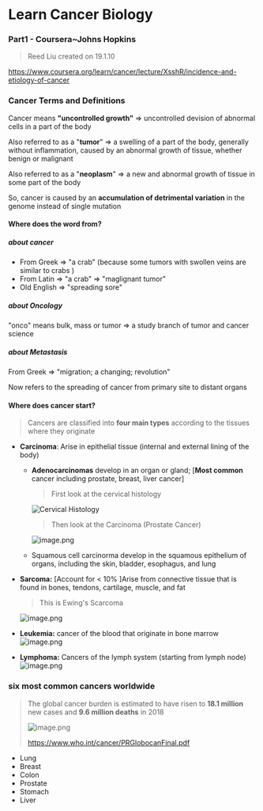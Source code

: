 # Learn Cancer Biology

### Part1 - Coursera~Johns Hopkins

> Reed Liu created on 19.1.10

https://www.coursera.org/learn/cancer/lecture/XsshR/incidence-and-etiology-of-cancer

### Cancer Terms and Definitions

Cancer means **"uncontrolled growth"** => uncontrolled devision of abnormal cells in a part of the body

Also referred to as a "**tumor**" => a swelling of a part of the body, generally without inflammation, caused by an abnormal growth of tissue, whether benign or malignant

Also referred to as a "**neoplasm**" => a new and abnormal growth of tissue in some part of the body

So, cancer is caused by an **accumulation of detrimental variation** in the genome instead of single mutation

#### Where does the word from?

##### about cancer

- From Greek => "a crab" (because some tumors with swollen veins are similar to crabs )
- From Latin => "a crab" => "maglignant tumor"
- Old English => "spreading sore"

##### about Oncology

"onco" means bulk, mass or tumor => a study branch of tumor and cancer science

##### about Metastasis

From Greek => "migration; a changing; revolution"

Now refers to the spreading of cancer from primary site to distant organs

#### Where does cancer start?

> Cancers are classified into **four main types** according to the tissues where they originate

- **Carcinoma**: Arise in epithelial tissue (internal and external lining of the body)

  - **Adenocarcinomas** develop in an organ or gland; 
    [**Most common** cancer including prostate, breast, liver cancer]

    > First look at the cervical histology 

    ![Cervical Histology](https://upload-images.jianshu.io/upload_images/9376801-5fb04881c2a5a45d.png?imageMogr2/auto-orient/strip%7CimageView2/2/w/1240)

    > Then look at the Carcinoma (Prostate Cancer)

    ![image.png](https://upload-images.jianshu.io/upload_images/9376801-9f63709644c74b2c.png?imageMogr2/auto-orient/strip%7CimageView2/2/w/1240)

  - Squamous cell carcinorma develop in the squamous epithelium of organs, including the skin, bladder, esophagus, and lung

- **Sarcoma:** [Account for < 10% ]Arise from connective tissue that is found in bones, tendons, cartilage, muscle, and fat  

  > This is Ewing's Scarcoma

  ![image.png](https://upload-images.jianshu.io/upload_images/9376801-9cbd8e5950d4103e.png?imageMogr2/auto-orient/strip%7CimageView2/2/w/1240)

- **Leukemia:**  cancer of the blood that originate in bone marrow
  ![image.png](https://upload-images.jianshu.io/upload_images/9376801-9c62340f1b9f8b43.png?imageMogr2/auto-orient/strip%7CimageView2/2/w/1240)

- **Lymphoma:** Cancers of the lymph system (starting from lymph node)
  ![image.png](https://upload-images.jianshu.io/upload_images/9376801-e2b591edf1f9f907.png?imageMogr2/auto-orient/strip%7CimageView2/2/w/1240)



### six most common cancers worldwide

> The global cancer burden is estimated to have risen to **18.1 million** new cases and **9.6 million deaths** in 2018
>
> ![image.png](https://upload-images.jianshu.io/upload_images/9376801-4e9f7bf2d054217e.png?imageMogr2/auto-orient/strip%7CimageView2/2/w/1240)
>
> https://www.who.int/cancer/PRGlobocanFinal.pdf

- Lung 
- Breast
- Colon
- Prostate
- Stomach
- Liver

